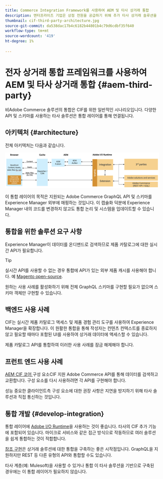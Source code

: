 ```yaml
---
title: Commerce Integration Framework를 사용하여 AEM 및 타사 상거래 통합
description: 엔터프라이즈 기업은 상점 전원을 공급하기 위해 추가 타사 상거래 솔루션을 필요로 할 수 있습니다. 이러한 통합 시나리오에서 CIF(Commerce Integration Framework)를 사용하여 I/O Runtime을 사용하여 타사 상거래 솔루션을 Adobe Experience Manager에 연결할 수 있습니다.
thumbnail: cif-third-party-architecture.jpg
source-git-commit: da538dac17b4c6182b44801b4c79d6cdbf35f640
workflow-type: tm+mt
source-wordcount: '419'
ht-degree: 1%

---
```


# 전자 상거래 통합 프레임워크를 사용하여 AEM 및 타사 상거래 통합 {#aem-third-party}

비Adobe Commerce 솔루션의 통합은 CIF를 위한 일반적인 시나리오입니다. 다양한 API 및 스키마를 사용하는 타사 솔루션은 통합 레이어를 통해 연결됩니다.

## 아키텍처 {#architecture}

전체 아키텍처는 다음과 같습니다.

![AEM 비 Magento/타사 아키텍처 개요](../assets//AEM_nonMagento_Architecture.png)

이 통합 레이어의 목적은 지원되는 Adobe Commerce GraphQL API 및 스키마를 Experience Manager 외부에 매핑하는 것입니다. 이 캡슐화 덕분에 Experience Manager 내의 코드를 변경하지 않고도 통합 논리 및 시스템을 업데이트할 수 있습니다.

## 통합을 위한 솔루션 요구 사항

Experience Manager이 데이터를 온디맨드로 검색하므로 제품 카탈로그에 대한 실시간 API가 필요합니다.

>[!TIP]
>
>실시간 API를 사용할 수 없는 경우 통합에 API가 있는 외부 제품 캐시를 사용해야 합니다. 예 [Magento open-source](https://magento.com/products/magento-open-source).

원하는 사용 사례를 활성화하기 위해 전체 GraphQL 스키마를 구현할 필요가 없으며 스키마 객체만 구현할 수 있습니다.

## 백엔드 사용 사례

CIF는 실시간 제품 카탈로그 액세스 및 제품 경험 관리 도구를 사용하여 Experience Manager을 확장합니다. 이 원활한 통합을 통해 작성자는 컨텐츠 컨텍스트를 종료하지 않고 필요할 때마다 포함된 UI를 사용하여 상거래 데이터에 액세스할 수 있습니다.

제품 카탈로그 API를 통합하여 이러한 사용 사례를 잠금 해제해야 합니다.

## 프런트 엔드 사용 사례

[AEM CIF 코어 ](https://github.com/adobe/aem-core-cif-components) 구성 요소CIF 지원 Adobe Commerce API를 통해 데이터를 검색하고 교환합니다. 구성 요소를 다시 사용하려면 각 API를 구현해야 합니다.

성능 중요한 클라이언트측 구성 요소에 대한 권장 사항은 지연을 방지하기 위해 타사 솔루션과 직접 통신하는 것입니다.

## 통합 개발 {#develop-integration}

통합 레이어에 [Adobe I/O Runtime](https://www.adobe.io/apis/experienceplatform/runtime.html)을 사용하는 것이 좋습니다. 타사의 CIF 추가 기능에 포함되어 있습니다. 마이크로 서비스와 같은 접근 방식으로 작동하므로 여러 솔루션을 쉽게 통합하는 것이 적합합니다.

[참조 구현](https://github.com/adobe/commerce-cif-graphql-integration-reference)은 상거래 솔루션에 대한 통합을 구축하는 좋은 시작점입니다. GraphQL을 지원하지만 REST 등 다른 유형의 API와 통합할 수도 있습니다.

타사 계층(예: Mulesoft)을 사용할 수 있거나 통합 이 타사 솔루션을 기반으로 구축된 경우에는 이 통합 레이어가 필요하지 않습니다.
